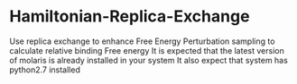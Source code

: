 # Hamiltonian-Replica-Exchange
Use replica exchange to enhance Free Energy Perturbation sampling to calculate relative binding Free energy
It is expected that the latest version of molaris is already installed in your system
It also expect that system has python2.7 installed
